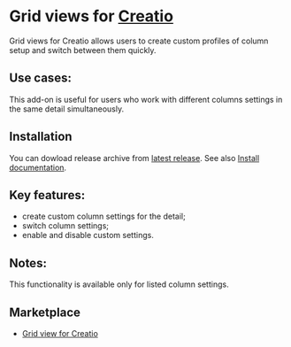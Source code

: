 # Grid views for [Creatio](https://www.creatio.com/)
Grid views for Creatio allows users to create custom profiles of column setup and switch between them quickly.

## Use cases:
This add-on is useful for users who work with different columns settings in the same detail simultaneously.

## Installation
You can dowload release archive from [latest release](https://github.com/IlyaChubko/MspGridViews/releases). See also [Install documentation](https://academy.creatio.com/documents/administration/7-15/installed-applications-section).

## Key features:
- create custom column settings for the detail;
- switch column settings;
- enable and disable custom settings.

## Notes:
This functionality is available only for listed column settings.

## Marketplace
- [Grid view for Creatio](https://marketplace.creatio.com/app/grid-views-creatio)
